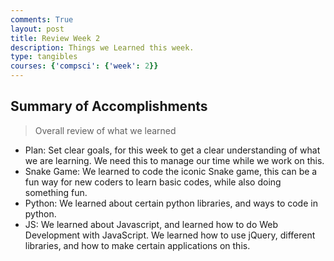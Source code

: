 ```yaml
---
comments: True
layout: post
title: Review Week 2
description: Things we Learned this week.
type: tangibles
courses: {'compsci': {'week': 2}}
---
```


## Summary of Accomplishments
> Overall review of what we learned
- Plan: Set clear goals, for this week to get a clear understanding of what we are learning. We need this to manage our time while we work on this.
- Snake Game: We learned to code the iconic Snake game, this can be a fun way for new coders to learn basic codes, while also doing something fun.
- Python: We learned about certain python libraries, and ways to code in python.
- JS: We learned about Javascript, and learned how to do Web Development with JavaScript. We learned how to use jQuery, different libraries, and how to make certain applications on this. 
